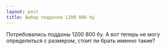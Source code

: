 ```yaml
---
layout: post 
title: Выбор поддонов 1200 800 бу 
--- 
```

Потребовались поддоны 1200 800 бу. А вот теперь не могу определиться с размером, стоит ли брать именно такие?
